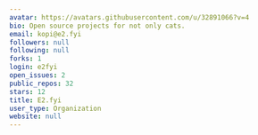 ```yaml
---
avatar: https://avatars.githubusercontent.com/u/32891066?v=4
bio: Open source projects for not only cats.
email: kopi@e2.fyi
followers: null
following: null
forks: 1
login: e2fyi
open_issues: 2
public_repos: 32
stars: 12
title: E2.fyi
user_type: Organization
website: null
---
```


